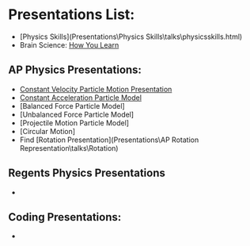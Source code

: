 # Presentations List:

  - [Physics Skills](Presentations\Physics Skills\talks\physicsskills.html)
  - Brain Science: [How You Learn](Presentations\BrainScience\talks\BrainScience.html)

## AP Physics Presentations:

  - [Constant Velocity Particle Motion Presentation](Presentations\APCVPM\talks\APCVPM.html)
  - [Constant Acceleration Particle Model](Presentations\APCAPM\talks\APCAPM.html)
  - [Balanced Force Particle Model]
  - [Unbalanced Force Particle Model]
  - [Projectile Motion Particle Model]
  - [Circular Motion]
  - Find [Rotation Presentation](Presentations\AP Rotation Representation\talks\Rotation)


## Regents Physics Presentations

  -


## Coding Presentations:

  -

